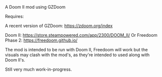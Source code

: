 A Doom II mod using GZDoom

Requires:

A recent version of GZDoom: https://zdoom.org/index

Doom II: https://store.steampowered.com/app/2300/DOOM_II/
Or
Freedoom Phase 2: https://freedoom.github.io/

The mod is intended to be run with Doom II, Freedoom will work but the visuals may clash with the mod's, as they're intended to used along with Doom II's.

Still very much work-in-progress.

